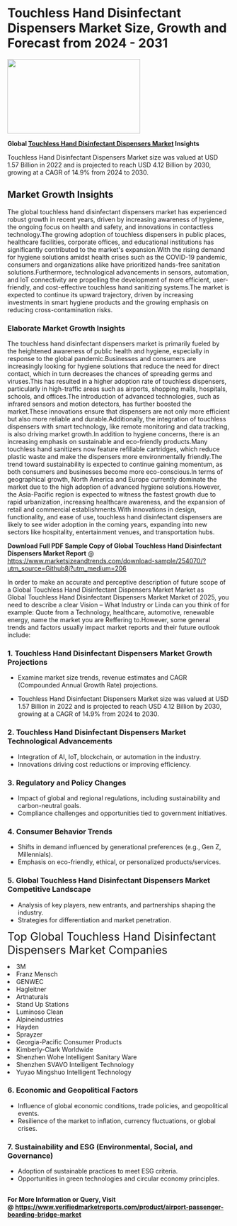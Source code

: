 <H1>Touchless Hand Disinfectant Dispensers Market Size, Growth and Forecast from 2024 - 2031</H1><img class="aligncenter size-medium wp-image-584254" src="https://thirdeyenews.in/wp-content/uploads/2024/09/Global-Market-Research-300x168.jpeg" alt="" width="300" height="168" /><p><strong>Global&nbsp;<a href="https://www.marketsizeandtrends.com/download-sample/254070/?utm_source=Github8j?utm_medium=206">Touchless Hand Disinfectant Dispensers Market</a> Insights</strong></p><p>Touchless Hand Disinfectant Dispensers Market size was valued at USD 1.57 Billion in 2022 and is projected to reach USD 4.12 Billion by 2030, growing at a CAGR of 14.9% from 2024 to 2030.</p><p><h2>Market Growth Insights</h2> The global touchless hand disinfectant dispensers market has experienced robust growth in recent years, driven by increasing awareness of hygiene, the ongoing focus on health and safety, and innovations in contactless technology.The growing adoption of touchless dispensers in public places, healthcare facilities, corporate offices, and educational institutions has significantly contributed to the market's expansion.With the rising demand for hygiene solutions amidst health crises such as the COVID-19 pandemic, consumers and organizations alike have prioritized hands-free sanitation solutions.Furthermore, technological advancements in sensors, automation, and IoT connectivity are propelling the development of more efficient, user-friendly, and cost-effective touchless hand sanitizing systems.The market is expected to continue its upward trajectory, driven by increasing investments in smart hygiene products and the growing emphasis on reducing cross-contamination risks.<h3>Elaborate Market Growth Insights</h3> The touchless hand disinfectant dispensers market is primarily fueled by the heightened awareness of public health and hygiene, especially in response to the global pandemic.Businesses and consumers are increasingly looking for hygiene solutions that reduce the need for direct contact, which in turn decreases the chances of spreading germs and viruses.This has resulted in a higher adoption rate of touchless dispensers, particularly in high-traffic areas such as airports, shopping malls, hospitals, schools, and offices.The introduction of advanced technologies, such as infrared sensors and motion detectors, has further boosted the market.These innovations ensure that dispensers are not only more efficient but also more reliable and durable.Additionally, the integration of touchless dispensers with smart technology, like remote monitoring and data tracking, is also driving market growth.In addition to hygiene concerns, there is an increasing emphasis on sustainable and eco-friendly products.Many touchless hand sanitizers now feature refillable cartridges, which reduce plastic waste and make the dispensers more environmentally friendly.The trend toward sustainability is expected to continue gaining momentum, as both consumers and businesses become more eco-conscious.In terms of geographical growth, North America and Europe currently dominate the market due to the high adoption of advanced hygiene solutions.However, the Asia-Pacific region is expected to witness the fastest growth due to rapid urbanization, increasing healthcare awareness, and the expansion of retail and commercial establishments.With innovations in design, functionality, and ease of use, touchless hand disinfectant dispensers are likely to see wider adoption in the coming years, expanding into new sectors like hospitality, entertainment venues, and transportation hubs.<p><span class=""><strong>Download Full PDF Sample Copy of Global Touchless Hand Disinfectant Dispensers Market Report</strong> @ <a href="https://www.marketsizeandtrends.com/download-sample/254070/?utm_source=Github8j?utm_medium=206" target="_blank">https://www.marketsizeandtrends.com/download-sample/254070/?utm_source=Github8j?utm_medium=206</a></span></p><p>In order to make an accurate and perceptive description of future scope of a Global&nbsp;Touchless Hand Disinfectant Dispensers Market Market as Global&nbsp;Touchless Hand Disinfectant Dispensers Market Market of 2025, you need to describe a clear Vision &ndash; What Industry or Linda can you think of for example: Quote from a Technology, healthcare, automotive, renewable energy, name the market you are Reffering to.However, some general trends and factors usually impact market reports and their future outlook include:</p><h3>1.&nbsp;<strong>Touchless Hand Disinfectant Dispensers Market Growth Projections</strong></h3><ul><li>Examine market size trends, revenue estimates and CAGR (Compounded Annual Growth Rate) projections.</li><li><p>Touchless Hand Disinfectant Dispensers Market size was valued at USD 1.57 Billion in 2022 and is projected to reach USD 4.12 Billion by 2030, growing at a CAGR of 14.9% from 2024 to 2030.</p></li></ul><h3>2.&nbsp;<strong>Touchless Hand Disinfectant Dispensers Market Technological Advancements</strong></h3><ul><li>Integration of AI, IoT, blockchain, or automation in the industry.</li><li>Innovations driving cost reductions or improving efficiency.</li></ul><h3>3.&nbsp;<strong>Regulatory and Policy Changes</strong></h3><ul><li>Impact of global and regional regulations, including sustainability and carbon-neutral goals.</li><li>Compliance challenges and opportunities tied to government initiatives.</li></ul><h3>4.&nbsp;<strong>Consumer Behavior Trends</strong></h3><ul><li>Shifts in demand influenced by generational preferences (e.g., Gen Z, Millennials).</li><li>Emphasis on eco-friendly, ethical, or personalized products/services.</li></ul><h3>5.&nbsp;<strong>Global Touchless Hand Disinfectant Dispensers Market Competitive Landscape</strong></h3><ul><li>Analysis of key players, new entrants, and partnerships shaping the industry.</li><li>Strategies for differentiation and market penetration.</li></ul><p data-pm-slice="1 1 []"><span style="color: inherit; font-family: inherit; font-size: 25px;">Top Global Touchless Hand Disinfectant Dispensers Market Companies</span></p><div class="" data-test-id=""><p><li>3M</li><li> Franz Mensch</li><li> GENWEC</li><li> Hagleitner</li><li> Artnaturals</li><li> Stand Up Stations</li><li> Luminoso Clean</li><li> Alpineindustries</li><li> Hayden</li><li> Sprayzer</li><li> Georgia-Pacific Consumer Products</li><li> Kimberly-Clark Worldwide</li><li> Shenzhen Wohe Intelligent Sanitary Ware</li><li> Shenzhen SVAVO Intelligent Technology</li><li> Yuyao Mingshuo Intelligent Technology</li></p></div><h3>6.&nbsp;<strong>Economic and Geopolitical Factors</strong></h3><ul><li>Influence of global economic conditions, trade policies, and geopolitical events.</li><li>Resilience of the market to inflation, currency fluctuations, or global crises.</li></ul><h3>7.&nbsp;<strong>Sustainability and ESG (Environmental, Social, and Governance)</strong></h3><ul><li>Adoption of sustainable practices to meet ESG criteria.</li><li>Opportunities in green technologies and circular economy principles.</li></ul><h2><strong style="font-size: 14px;">For More Information or Query, Visit @&nbsp;</strong><a style="background-color: #ffffff; font-size: 14px;" href="https://www.marketsizeandtrends.com/report/touchless-hand-disinfectant-dispensers-market/" target="_blank">https://www.verifiedmarketreports.com/product/airport-passenger-boarding-bridge-market</a></h2>